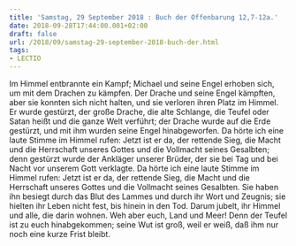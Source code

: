 ```yaml
---
title: 'Samstag, 29 September 2018 : Buch der Offenbarung 12,7-12a.'
date: 2018-09-28T17:44:00.001+02:00
draft: false
url: /2018/09/samstag-29-september-2018-buch-der.html
tags: 
- LECTIO
---
```


Im Himmel entbrannte ein Kampf; Michael und seine Engel erhoben sich, um mit dem Drachen zu kämpfen. Der Drache und seine Engel kämpften, aber sie konnten sich nicht halten, und sie verloren ihren Platz im Himmel. Er wurde gestürzt, der große Drache, die alte Schlange, die Teufel oder Satan heißt und die ganze Welt verführt; der Drache wurde auf die Erde gestürzt, und mit ihm wurden seine Engel hinabgeworfen. Da hörte ich eine laute Stimme im Himmel rufen: Jetzt ist er da, der rettende Sieg, die Macht und die Herrschaft unseres Gottes und die Vollmacht seines Gesalbten; denn gestürzt wurde der Ankläger unserer Brüder, der sie bei Tag und bei Nacht vor unserem Gott verklagte. Da hörte ich eine laute Stimme im Himmel rufen: Jetzt ist er da, der rettende Sieg, die Macht und die Herrschaft unseres Gottes und die Vollmacht seines Gesalbten. Sie haben ihn besiegt durch das Blut des Lammes und durch ihr Wort und Zeugnis; sie hielten ihr Leben nicht fest, bis hinein in den Tod. Darum jubelt, ihr Himmel und alle, die darin wohnen. Weh aber euch, Land und Meer! Denn der Teufel ist zu euch hinabgekommen; seine Wut ist groß, weil er weiß, daß ihm nur noch eine kurze Frist bleibt.